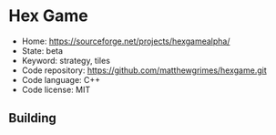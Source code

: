 # Hex Game

- Home: https://sourceforge.net/projects/hexgamealpha/
- State: beta
- Keyword: strategy, tiles
- Code repository: https://github.com/matthewgrimes/hexgame.git
- Code language: C++
- Code license: MIT

## Building
